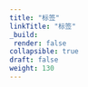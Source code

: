 ```yaml
---
title: "标签"
linkTitle: "标签"
_build:
 render: false 
collapsible: true
draft: false
weight: 130
---
```

